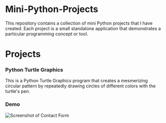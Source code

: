 # Mini-Python-Projects
This repository contains a collection of mini Python projects that I have created. Each project is a small standalone application that demonstrates a particular programming concept or tool.

# Projects
### Python Turtle Graphics
This is a Python Turtle Graphics program that creates a mesmerizing circular pattern by repeatedly drawing circles of different colors with the turtle's pen.
### Demo
![Screenshot of Contact Form](https://drive.google.com/uc?id=1aRU239_qV_sXlFlYAWcgz29eMaZjnqug&export=download)

